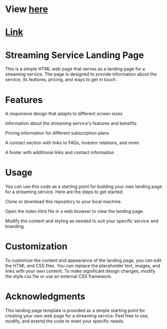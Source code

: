 # View [here](https://jenniferr326.github.io/streaming-service-landing-page/)

# <a href="https://jenniferr326.github.io/streaming-service-landing-page/" target="_blank" rel="noopener">Link</a>


# Streaming Service Landing Page

This is a simple HTML web page that serves as a landing page for a streaming service. The page is designed to provide information about the service, its features, pricing, and ways to get in touch.

# Features

A responsive design that adapts to different screen sizes

Information about the streaming service's features and benefits

Pricing information for different subscription plans

A contact section with links to FAQs, investor relations, and more

A footer with additional links and contact information

# Usage

You can use this code as a starting point for building your own landing page for a streaming service. Here are the steps to get started:

Clone or download this repository to your local machine.

Open the index.html file in a web browser to view the landing page.

Modify the content and styling as needed to suit your specific service and branding.

# Customization

To customize the content and appearance of the landing page, you can edit the HTML and CSS files.
You can replace the placeholder text, images, and links with your own content.
To make significant design changes, modify the style.css file or use an external CSS framework.

# Acknowledgments

This landing page template is provided as a simple starting point for creating your own web page for a streaming service. Feel free to use, modify, and extend the code to meet your specific needs.


